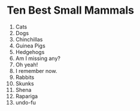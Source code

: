 # Ten Best Small Mammals

1.  Cats
2.  Dogs
3.  Chinchillas
4.  Guinea Pigs
5.  Hedgehogs
6.  Am I missing any?
7.  Oh yeah!
8.  I remember now.
9.  Rabbits
10. Skunks
11. Shena
12. Rapariga
13. undo-fu
